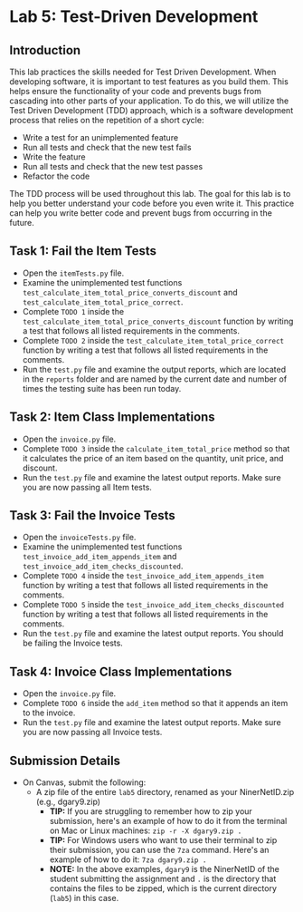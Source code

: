 # Lab 5: Test-Driven Development

## Introduction

This lab practices the skills needed for Test Driven Development. When developing software, it is important to test features as you build them. This helps ensure the functionality of your code and prevents bugs from cascading into other parts of your application. To do this, we will utilize the Test Driven Development (TDD) approach, which is a software development process that relies on the repetition of a short cycle:

- Write a test for an unimplemented feature
- Run all tests and check that the new test fails
- Write the feature
- Run all tests and check that the new test passes
- Refactor the code

The TDD process will be used throughout this lab. The goal for this lab is to help you better understand your code before you even write it. This practice can help you write better code and prevent bugs from occurring in the future.

## Task 1: Fail the Item Tests

- Open the `itemTests.py` file.
- Examine the unimplemented test functions `test_calculate_item_total_price_converts_discount` and `test_calculate_item_total_price_correct`.
- Complete `TODO 1` inside the `test_calculate_item_total_price_converts_discount` function by writing a test that follows all listed requirements in the comments.
- Complete `TODO 2` inside the `test_calculate_item_total_price_correct` function by writing a test that follows all listed requirements in the comments.
- Run the `test.py` file and examine the output reports, which are located in the `reports` folder and are named by the current date and number of times the testing suite has been run today.

## Task 2: Item Class Implementations

- Open the `invoice.py` file.
- Complete `TODO 3` inside the `calculate_item_total_price` method so that it calculates the price of an item based on the quantity, unit price, and discount.
- Run the `test.py` file and examine the latest output reports. Make sure you are now passing all Item tests.

## Task 3: Fail the Invoice Tests

- Open the `invoiceTests.py` file.
- Examine the unimplemented test functions `test_invoice_add_item_appends_item` and `test_invoice_add_item_checks_discounted`.
- Complete `TODO 4` inside the `test_invoice_add_item_appends_item` function by writing a test that follows all listed requirements in the comments.
- Complete `TODO 5` inside the `test_invoice_add_item_checks_discounted` function by writing a test that follows all listed requirements in the comments.
- Run the `test.py` file and examine the latest output reports. You should be failing the Invoice tests.

## Task 4: Invoice Class Implementations

- Open the `invoice.py` file.
- Complete `TODO 6` inside the `add_item` method so that it appends an item to the invoice.
- Run the `test.py` file and examine the latest output reports. Make sure you are now passing all Invoice tests.

## Submission Details

- On Canvas, submit the following:
  - A zip file of the entire `lab5` directory, renamed as your NinerNetID.zip (e.g., dgary9.zip)
    - **TIP:** If you are struggling to remember how to zip your submission, here's an example of how to do it from the terminal on Mac or Linux machines: `zip -r -X dgary9.zip .`
    - **TIP:** For Windows users who want to use their terminal to zip their submission, you can use the `7za` command. Here's an example of how to do it: `7za dgary9.zip .`
    - **NOTE:** In the above examples, `dgary9` is the NinerNetID of the student submitting the assignment and `.` is the directory that contains the files to be zipped, which is the current directory (`lab5`) in this case.
